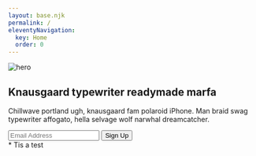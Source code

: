 ```yaml
---
layout: base.njk
permalink: /
eleventyNavigation:
  key: Home
  order: 0
---
```

<section class="text-gray-700 body-font">
  <div class="container max-w-screen-lg mx-auto flex px-5 py-24 md:flex-row flex-col items-center">
    <div class="lg:max-w-lg lg:w-full md:w-1/2 w-5/6 mb-10 md:mb-0">
      <img class="object-cover object-center rounded" alt="hero" src="https://dummyimage.com/720x600">
    </div>
    <div class="lg:flex-grow md:w-1/2 lg:pl-24 md:pl-16 flex flex-col md:items-start md:text-left items-center text-center">
      <h1 class="title-font sm:text-4xl text-3xl mb-4 font-medium text-gray-900">Knausgaard typewriter readymade marfa</h1>
      <p class="mb-8 leading-relaxed">Chillwave portland ugh, knausgaard fam polaroid iPhone. Man braid swag typewriter affogato, hella selvage wolf narwhal dreamcatcher.</p>
      <div class="flex w-full md:justify-start justify-center">
        <input class="bg-gray-100 rounded border -mr-2 border-gray-400 focus:outline-none text-base px-4 lg:w-full xl:w-1/2 w-2/4" placeholder="Email Address" type="text">
        <button class="inline-flex text-white bg-indigo-500 border-0 py-2 px-6 focus:outline-none hover:bg-indigo-600 rounded text-lg">Sign Up</button>
      </div>
    </div>
  </div>
</section>

<main class="px-4 max-w-md mx-auto text-center">
* Tis a test
</main>
